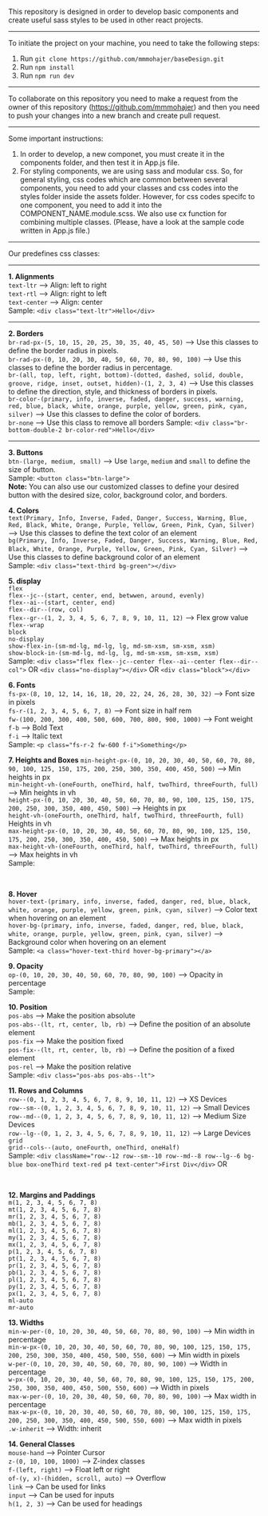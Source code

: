 This repository is designed in order to develop basic components and create useful sass styles to be used in other react projects.

<hr>

To initiate the project on your machine, you need to take the following steps:

1. Run `git clone https://github.com/mmmohajer/baseDesign.git`
2. Run `npm install`
3. Run `npm run dev`

<hr>

To collaborate on this repository you need to make a request from the owner of this repository (https://github.com/mmmohajer) and then you need to push your changes into a new branch and create pull request.

<hr>

Some important instructions:

1. In order to develop, a new componet, you must create it in the components folder, and then test it in App.js file.
2. For styling components, we are using sass and modular css. So, for general styling, css codes which are common between several components, you need to add your classes and css codes into the styles folder inside the assets folder. However, for css codes specifc to one component, you need to add it into the COMPONENT_NAME.module.scss. We also use cx function for combining multiple classes. (Please, have a look at the sample code written in App.js file.)

<hr>

Our predefines css classes:

<hr>

**1. Alignments** <br>
`text-ltr` --> Align: left to right<br>
`text-rtl` --> Align: right to left <br>
`text-center` --> Align: center<br>
Sample: `<div class="text-ltr">Hello</div>`

<hr>

**2. Borders** <br>
`br-rad-px-(5, 10, 15, 20, 25, 30, 35, 40, 45, 50)` --> Use this classes to define the border radius in pixels. <br>
`br-rad-px-(0, 10, 20, 30, 40, 50, 60, 70, 80, 90, 100)` --> Use this classes to define the border radius in percentage. <br>
`br-(all, top, left, right, bottom)-(dotted, dashed, solid, double, groove, ridge, inset, outset, hidden)-(1, 2, 3, 4)` --> Use this classes to define the direction, style, and thickness of borders in pixels. <br>
`br-color-(primary, info, inverse, faded, danger, success, warning, red, blue, black, white, orange, purple, yellow, green, pink, cyan, silver)` --> Use this classes to define the color of borders. <br>
`br-none` --> Use this class to remove all borders
Sample: `<div class="br-bottom-double-2 br-color-red">Hello</div>`

<hr>

**3. Buttons** <br>
`btn-(large, medium, small)` --> Use `large`, `medium` and `small` to define the size of button. <br>
Sample: `<button class="btn-large">` <br>
**Note:** You can also use our customized classes to define your desired button with the desired size, color, background color, and borders. <br>

**4. Colors** <br>
`text(Primary, Info, Inverse, Faded, Danger, Success, Warning, Blue, Red, Black, White, Orange, Purple, Yellow, Green, Pink, Cyan, Silver)` --> Use this classes to define the text color of an element <br>
`bg(Primary, Info, Inverse, Faded, Danger, Success, Warning, Blue, Red, Black, White, Orange, Purple, Yellow, Green, Pink, Cyan, Silver)` --> Use this classes to define background color of an element<br>
Sample: `<div class="text-third bg-green"></div>`

**5. display** <br>
`flex` <br>
`flex--jc--(start, center, end, betwwen, around, evenly)` <br>
`flex--ai--(start, center, end)` <br>
`flex--dir--(row, col)` <br>
`flex--gr--(1, 2, 3, 4, 5, 6, 7, 8, 9, 10, 11, 12)` --> Flex grow value <br>
`flex--wrap` <br>
`block` <br>
`no-display` <br>
`show-flex-in-(sm-md-lg, md-lg, lg, md-sm-xsm, sm-xsm, xsm)` <br>
`show-block-in-(sm-md-lg, md-lg, lg, md-sm-xsm, sm-xsm, xsm)` <br>
Sample: `<div class="flex flex--jc--center flex--ai--center flex--dir--col">` OR `<div class="no-display"></div>` OR `<div class="block"></div>` <br>

**6. Fonts** <br>
`fs-px-(8, 10, 12, 14, 16, 18, 20, 22, 24, 26, 28, 30, 32)` --> Font size in pixels <br>
`fs-r-(1, 2, 3, 4, 5, 6, 7, 8)` --> Font size in half rem <br>
`fw-(100, 200, 300, 400, 500, 600, 700, 800, 900, 1000)` --> Font weight <br>
`f-b` --> Bold Text <br>
`f-i` --> Italic text <br>
Sample: `<p class="fs-r-2 fw-600 f-i">Something</p>` <br>

**7. Heights and Boxes**
`min-height-px-(0, 10, 20, 30, 40, 50, 60, 70, 80, 90, 100, 125, 150, 175, 200, 250, 300, 350, 400, 450, 500)` --> Min heights in px <br>
`min-height-vh-(oneFourth, oneThird, half, twoThird, threeFourth, full)` --> Min heights in vh <br>
`height-px-(0, 10, 20, 30, 40, 50, 60, 70, 80, 90, 100, 125, 150, 175, 200, 250, 300, 350, 400, 450, 500)` --> Heights in px <br>
`height-vh-(oneFourth, oneThird, half, twoThird, threeFourth, full)` Heights in vh <br>
`max-height-px-(0, 10, 20, 30, 40, 50, 60, 70, 80, 90, 100, 125, 150, 175, 200, 250, 300, 350, 400, 450, 500)` --> Max heights in px <br>
`max-height-vh-(oneFourth, oneThird, half, twoThird, threeFourth, full)` --> Max heights in vh <br>
Sample: <div class="box-vh-half"> <br>

**8. Hover** <br>
`hover-text-(primary, info, inverse, faded, danger, red, blue, black, white, orange, purple, yellow, green, pink, cyan, silver)` --> Color text when hovering on an element <br>
`hover-bg-(primary, info, inverse, faded, danger, red, blue, black, white, orange, purple, yellow, green, pink, cyan, silver)` --> Background color when hovering on an element <br>
Sample: `<a class="hover-text-third hover-bg-primary"></a>` <br>

**9. Opacity** <br>
`op-(0, 10, 20, 30, 40, 50, 60, 70, 80, 90, 100)` --> Opacity in percentage <br>
Sample: <img class="op-60"> <br>

**10. Position** <br>
`pos-abs` --> Make the position absolute <br>
`pos-abs--(lt, rt, center, lb, rb)` --> Define the position of an absolute element <br>
`pos-fix` --> Make the position fixed <br>
`pos-fix--(lt, rt, center, lb, rb)` --> Define the position of a fixed element <br>
`pos-rel` --> Make the position relative <br>
Sample: `<div class="pos-abs pos-abs--lt">` <br>

**11. Rows and Columns** <br>
`row--(0, 1, 2, 3, 4, 5, 6, 7, 8, 9, 10, 11, 12)` --> XS Devices<br>
`row--sm--(0, 1, 2, 3, 4, 5, 6, 7, 8, 9, 10, 11, 12)` --> Small Devices <br>
`row--md--(0, 1, 2, 3, 4, 5, 6, 7, 8, 9, 10, 11, 12)` --> Medium Size Devices<br>
`row--lg--(0, 1, 2, 3, 4, 5, 6, 7, 8, 9, 10, 11, 12)` --> Large Devices<br>
`grid` <br>
`grid--cols--(auto, oneFourth, oneThird, oneHalf)` <br>
Sample: `<div className="row--12 row--sm--10 row--md--8 row--lg--6 bg-blue box-oneThird text-red p4 text-center">First Div</div>` OR <div class="grid grid--cols--auto"></div> <br>

**12. Margins and Paddings** <br>
`m(1, 2, 3, 4, 5, 6, 7, 8)` <br>
`mt(1, 2, 3, 4, 5, 6, 7, 8)` <br>
`mr(1, 2, 3, 4, 5, 6, 7, 8)` <br>
`mb(1, 2, 3, 4, 5, 6, 7, 8)` <br>
`ml(1, 2, 3, 4, 5, 6, 7, 8)` <br>
`my(1, 2, 3, 4, 5, 6, 7, 8)` <br>
`mx(1, 2, 3, 4, 5, 6, 7, 8)` <br>
`p(1, 2, 3, 4, 5, 6, 7, 8)` <br>
`pt(1, 2, 3, 4, 5, 6, 7, 8)` <br>
`pr(1, 2, 3, 4, 5, 6, 7, 8)` <br>
`pb(1, 2, 3, 4, 5, 6, 7, 8)` <br>
`pl(1, 2, 3, 4, 5, 6, 7, 8)` <br>
`py(1, 2, 3, 4, 5, 6, 7, 8)` <br>
`px(1, 2, 3, 4, 5, 6, 7, 8)` <br>
`ml-auto` <br>
`mr-auto` <br>

**13. Widths** <br>
`min-w-per-(0, 10, 20, 30, 40, 50, 60, 70, 80, 90, 100)` --> Min width in percentage <br>
`min-w-px-(0, 10, 20, 30, 40, 50, 60, 70, 80, 90, 100, 125, 150, 175, 200, 250, 300, 350, 400, 450, 500, 550, 600)` --> Min width in pixels <br>
`w-per-(0, 10, 20, 30, 40, 50, 60, 70, 80, 90, 100)` --> Width in percentage <br>
`w-px-(0, 10, 20, 30, 40, 50, 60, 70, 80, 90, 100, 125, 150, 175, 200, 250, 300, 350, 400, 450, 500, 550, 600)` --> Width in pixels <br>
`max-w-per-(0, 10, 20, 30, 40, 50, 60, 70, 80, 90, 100)` --> Max width in percentage <br>
`max-w-px-(0, 10, 20, 30, 40, 50, 60, 70, 80, 90, 100, 125, 150, 175, 200, 250, 300, 350, 400, 450, 500, 550, 600)` --> Max width in pixels <br>
`.w-inherit` --> Width: inherit <br>

**14. General Classes** <br>
`mouse-hand` --> Pointer Cursor <br>
`z-(0, 10, 100, 1000)` --> Z-index classes <br>
`f-(left, right)` --> Float left or right <br>
`of-(y, x)-(hidden, scroll, auto)` --> Overflow <br>
`link` --> Can be used for links <br>
`input` --> Can be used for inputs <br>
`h(1, 2, 3)` --> Can be used for headings <br>
